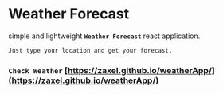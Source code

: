 # Weather Forecast
simple and lightweight **`Weather Forecast`** react application.<br/>

```Just type your location and get your forecast.```

### `Check Weather` [https://zaxel.github.io/weatherApp/](https://zaxel.github.io/weatherApp/)
